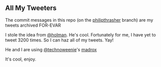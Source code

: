 All My Tweeters
---------------

The commit messages in this repo (on the [philipthrasher](http://github.com/pthrasher/tweets/commits/philipthrasher) branch) are my tweets archived FOR-EVAR

I stole the idea from [@holman](http://github.com/holman). He's cool. Fortunately for me, I have yet to
tweet 3200 times. So I can haz all of my tweets. Yay!

He and I are using [@technoweenie](http://github.com/technoweenie)'s [madrox](http://github.com/technoweenie/madrox)

It's cool, enjoy.

